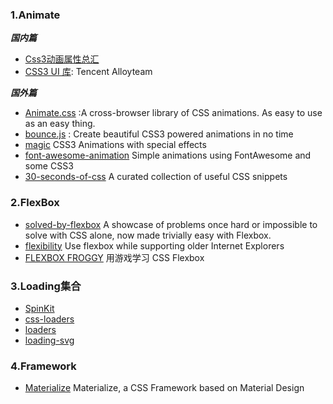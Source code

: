 ### 1.Animate

_**国内篇**_

* [Css3动画属性总汇](http://css3lib.alloyteam.com/uilib/animation/demo1/index.html)
* [CSS3 UI 库](http://css3lib.alloyteam.com/): Tencent Alloyteam

_**国外篇**_

* [Animate.css](https://github.com/daneden/animate.css)
  :A cross-browser library of CSS animations. As easy to use as an easy thing.
* [bounce.js](https://github.com/tictail/bounce.js)
  : Create beautiful CSS3 powered animations in no time
* [magic](https://github.com/miniMAC/magic)
  CSS3 Animations with special effects
* [font-awesome-animation](https://github.com/l-lin/font-awesome-animation)
  Simple animations using FontAwesome and some CSS3
* [30-seconds-of-css](https://github.com/atomiks/30-seconds-of-css)
  A curated collection of useful CSS snippets

### 2.FlexBox

* [solved-by-flexbox](https://github.com/philipwalton/solved-by-flexbox)
  A showcase of problems once hard or impossible to solve with CSS alone, now made trivially easy with Flexbox.
* [flexibility](https://github.com/10up/flexibility?utm_campaign=CodeTengu&utm_medium=web&utm_source=CodeTengu_23)
  Use flexbox while supporting older Internet Explorers
* [FLEXBOX FROGGY](http://flexboxfroggy.com/?utm_campaign=CodeTengu&utm_medium=web&utm_source=CodeTengu_20)
  用游戏学习 CSS Flexbox

### 3.Loading集合

* [SpinKit](https://github.com/tobiasahlin/SpinKit)
* [css-loaders](https://github.com/lukehaas/css-loaders)
* [loaders](https://github.com/ConnorAtherton/loaders.css)
* [loading-svg](https://github.com/jxnblk/loading)

### 4.Framework

* [Materialize](https://github.com/Dogfalo/materialize)
  Materialize, a CSS Framework based on Material Design

### 



